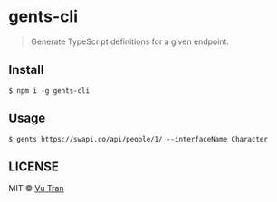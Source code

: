 # gents-cli

> Generate TypeScript definitions for a given endpoint.

## Install

```
$ npm i -g gents-cli
```

## Usage

```
$ gents https://swapi.co/api/people/1/ --interfaceName Character
```

## LICENSE

MIT © [Vu Tran](https://github.com/vutran/)
